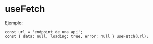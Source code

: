 # useFetch

Ejemplo:
```
const url = 'endpoint de una api';
const { data: null, loading: true, error: null } useFetch(url);

```